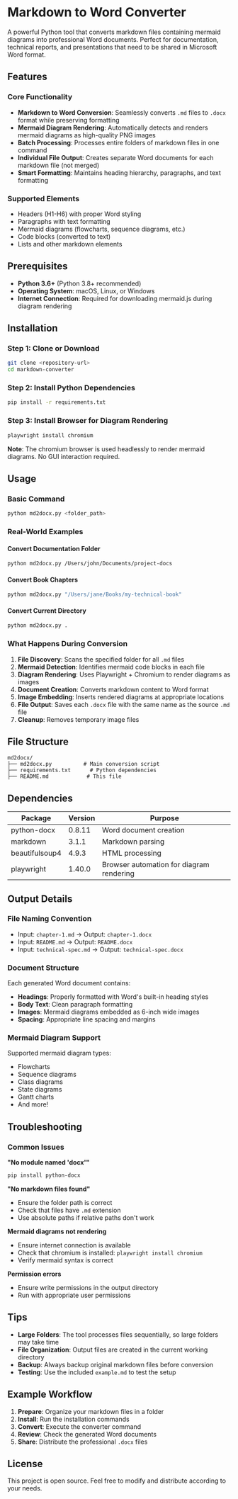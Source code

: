 # Markdown to Word Converter

A powerful Python tool that converts markdown files containing mermaid diagrams into professional Word documents. Perfect for documentation, technical reports, and presentations that need to be shared in Microsoft Word format.

## Features

### Core Functionality
- **Markdown to Word Conversion**: Seamlessly converts `.md` files to `.docx` format while preserving formatting
- **Mermaid Diagram Rendering**: Automatically detects and renders mermaid diagrams as high-quality PNG images
- **Batch Processing**: Processes entire folders of markdown files in one command
- **Individual File Output**: Creates separate Word documents for each markdown file (not merged)
- **Smart Formatting**: Maintains heading hierarchy, paragraphs, and text formatting

### Supported Elements
- Headers (H1-H6) with proper Word styling
- Paragraphs with text formatting
- Mermaid diagrams (flowcharts, sequence diagrams, etc.)
- Code blocks (converted to text)
- Lists and other markdown elements

## Prerequisites

- **Python 3.6+** (Python 3.8+ recommended)
- **Operating System**: macOS, Linux, or Windows
- **Internet Connection**: Required for downloading mermaid.js during diagram rendering

## Installation

### Step 1: Clone or Download
```bash
git clone <repository-url>
cd markdown-converter
```

### Step 2: Install Python Dependencies
```bash
pip install -r requirements.txt
```

### Step 3: Install Browser for Diagram Rendering
```bash
playwright install chromium
```

**Note**: The chromium browser is used headlessly to render mermaid diagrams. No GUI interaction required.

## Usage

### Basic Command
```bash
python md2docx.py <folder_path>
```

### Real-World Examples

#### Convert Documentation Folder
```bash
python md2docx.py /Users/john/Documents/project-docs
```

#### Convert Book Chapters
```bash
python md2docx.py "/Users/jane/Books/my-technical-book"
```

#### Convert Current Directory
```bash
python md2docx.py .
```

### What Happens During Conversion

1. **File Discovery**: Scans the specified folder for all `.md` files
2. **Mermaid Detection**: Identifies mermaid code blocks in each file
3. **Diagram Rendering**: Uses Playwright + Chromium to render diagrams as images
4. **Document Creation**: Converts markdown content to Word format
5. **Image Embedding**: Inserts rendered diagrams at appropriate locations
6. **File Output**: Saves each `.docx` file with the same name as the source `.md` file
7. **Cleanup**: Removes temporary image files

## File Structure

```
md2docx/
├── md2docx.py          # Main conversion script
├── requirements.txt      # Python dependencies
├── README.md            # This file
```

## Dependencies

| Package | Version | Purpose |
|---------|---------|----------|
| python-docx | 0.8.11 | Word document creation |
| markdown | 3.1.1 | Markdown parsing |
| beautifulsoup4 | 4.9.3 | HTML processing |
| playwright | 1.40.0 | Browser automation for diagram rendering |

## Output Details

### File Naming Convention
- Input: `chapter-1.md` → Output: `chapter-1.docx`
- Input: `README.md` → Output: `README.docx`
- Input: `technical-spec.md` → Output: `technical-spec.docx`

### Document Structure
Each generated Word document contains:
- **Headings**: Properly formatted with Word's built-in heading styles
- **Body Text**: Clean paragraph formatting
- **Images**: Mermaid diagrams embedded as 6-inch wide images
- **Spacing**: Appropriate line spacing and margins

### Mermaid Diagram Support
Supported mermaid diagram types:
- Flowcharts
- Sequence diagrams
- Class diagrams
- State diagrams
- Gantt charts
- And more!

## Troubleshooting

### Common Issues

**"No module named 'docx'"**
```bash
pip install python-docx
```

**"No markdown files found"**
- Ensure the folder path is correct
- Check that files have `.md` extension
- Use absolute paths if relative paths don't work

**Mermaid diagrams not rendering**
- Ensure internet connection is available
- Check that chromium is installed: `playwright install chromium`
- Verify mermaid syntax is correct

**Permission errors**
- Ensure write permissions in the output directory
- Run with appropriate user permissions

## Tips

- **Large Folders**: The tool processes files sequentially, so large folders may take time
- **File Organization**: Output files are created in the current working directory
- **Backup**: Always backup original markdown files before conversion
- **Testing**: Use the included `example.md` to test the setup

## Example Workflow

1. **Prepare**: Organize your markdown files in a folder
2. **Install**: Run the installation commands
3. **Convert**: Execute the converter command
4. **Review**: Check the generated Word documents
5. **Share**: Distribute the professional `.docx` files

## License

This project is open source. Feel free to modify and distribute according to your needs.

